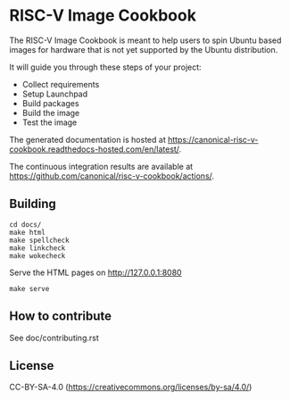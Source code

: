 # RISC-V Image Cookbook

The RISC-V Image Cookbook is meant to help users to spin Ubuntu based images
for hardware that is not yet supported by the Ubuntu distribution.

It will guide you through these steps of your project:

* Collect requirements
* Setup Launchpad
* Build packages
* Build the image
* Test the image

The generated documentation is hosted at
https://canonical-risc-v-cookbook.readthedocs-hosted.com/en/latest/.

The continuous integration results are available at
https://github.com/canonical/risc-v-cookbook/actions/.

## Building

    cd docs/
    make html
    make spellcheck
    make linkcheck
    make wokecheck

Serve the HTML pages on http://127.0.0.1:8080

    make serve

## How to contribute

See doc/contributing.rst

## License

CC-BY-SA-4.0 (https://creativecommons.org/licenses/by-sa/4.0/)
